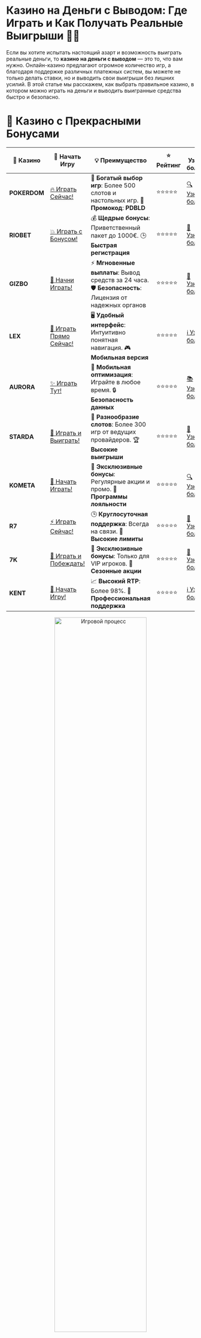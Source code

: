 # **Казино на Деньги с Выводом: Где Играть и Как Получать Реальные Выигрыши 💸🎰**

Если вы хотите испытать настоящий азарт и возможность выиграть реальные деньги, то **казино на деньги с выводом** — это то, что вам нужно. Онлайн-казино предлагают огромное количество игр, а благодаря поддержке различных платежных систем, вы можете не только делать ставки, но и выводить свои выигрыши без лишних усилий. В этой статье мы расскажем, как выбрать правильное казино, в котором можно играть на деньги и выводить выигранные средства быстро и безопасно.

# 🌟 Казино с Прекрасными Бонусами

| 🎲 **Казино** | 🔗 **Начать Игру** | 💡 **Преимущество** | ⭐ **Рейтинг** | 🔗 **Узнать больше** | 🆕 **Новая информация** |
|--------------|---------------------|---------------------|----------------|----------------------|-------------------------|
| **POKERDOM**  | [🔥 Играть Сейчас!](https://brandplay.link/4k77v2yx) | 🎉 **Богатый выбор игр**: Более 500 слотов и настольных игр. 🎁 **Промокод**: **PDBLD** | ⭐⭐⭐⭐⭐ | [🔍 Узнать больше](https://brandplay.link/4k77v2yx) | 🏆 **Победители турниров** получают эксклюзивные подарки! |
| **RIOBET**    | [💥 Играть с Бонусом!](https://brandplay.link/7xBLTPyj) | 💰 **Щедрые бонусы**: Приветственный пакет до 1000€. 🕒 **Быстрая регистрация** | ⭐⭐⭐⭐⭐ | [📖 Узнать больше](https://brandplay.link/7xBLTPyj) | 💬 **Поддержка 24/7** для комфортной игры в любое время! |
| **GIZBO**     | [🚀 Начни Играть!](https://brandplay.link/bprXw4YV) | ⚡ **Мгновенные выплаты**: Вывод средств за 24 часа. 🛡️ **Безопасность**: Лицензия от надежных органов | ⭐⭐⭐⭐⭐ | [📝 Узнать больше](https://brandplay.link/bprXw4YV) | 🔒 **SSL-шифрование** для максимальной безопасности данных игроков. |
| **LEX**       | [💎 Играть Прямо Сейчас!](https://brandplay.link/zW4hdDFV) | 🖥️ **Удобный интерфейс**: Интуитивно понятная навигация. 🎮 **Мобильная версия** | ⭐⭐⭐⭐⭐ | [ℹ️ Узнать больше](https://brandplay.link/zW4hdDFV) | 📱 **Поддержка всех мобильных устройств** для удобства игры в любом месте. |
| **AURORA**    | [✨ Играть Тут!](https://10trafic-stat2.com/click/668546556bcc6313411604bd/6766/13032/subaccount) | 📱 **Мобильная оптимизация**: Играйте в любое время. 🔒 **Безопасность данных** | ⭐⭐⭐⭐⭐ | [📚 Узнать больше](https://10trafic-stat2.com/click/668546556bcc6313411604bd/6766/13032/subaccount) | 🌍 **Международная лицензия** на деятельность в разных странах. |
| **STARDА**    | [🎉 Играть и Выиграть!](https://brandplay.link/fB7xwRFL) | 🎰 **Разнообразие слотов**: Более 300 игр от ведущих провайдеров. 🏆 **Высокие выигрыши** | ⭐⭐⭐⭐⭐ | [🔎 Узнать больше](https://brandplay.link/fB7xwRFL) | 🎉 **Ежемесячные турниры** с крупными призами! |
| **KOMETA**    | [🎁 Начать Играть!](https://brandplay.link/8ZymQJV8) | 🎁 **Эксклюзивные бонусы**: Регулярные акции и промо. 🔄 **Программы лояльности** | ⭐⭐⭐⭐⭐ | [🔍 Узнать больше](https://brandplay.link/8ZymQJV8) | 🌟 **Персонализированные предложения** для долгосрочных игроков. |
| **R7**        | [⚡ Играть Сейчас!](https://brandplay.link/bMd3Yjsw) | 🕒 **Круглосуточная поддержка**: Всегда на связи. 💸 **Высокие лимиты** | ⭐⭐⭐⭐⭐ | [📖 Узнать больше](https://brandplay.link/bMd3Yjsw) | 🎯 **Рейтинг игроков** для лучших участников. |
| **7K**        | [🎯 Играть и Побеждать!](https://brandplay.link/BvQyFShp) | 🌟 **Эксклюзивные бонусы**: Только для VIP игроков. 🎉 **Сезонные акции** | ⭐⭐⭐⭐⭐ | [📝 Узнать больше](https://brandplay.link/BvQyFShp) | 🥇 **Особые привилегии** для постоянных игроков. |
| **KENT**      | [🔑 Начать Игру!](https://brandplay.link/Fv2WP3js) | 📈 **Высокий RTP**: Более 98%. 💼 **Профессиональная поддержка** | ⭐⭐⭐⭐⭐ | [ℹ️ Узнать больше](https://brandplay.link/Fv2WP3js) | 💬 **Поддержка на нескольких языках** для удобства игроков. |

<div align="center"> <img src="https://i.pinimg.com/originals/1d/b3/25/1db325483acbe642c6d4e6fdd73a4988.gif" alt="Игровой процесс" width="70%"> </div>
---

# 🚀 Быстрые Выигрыши и Поддержка

| 🎲 **Казино** | 🔗 **Начать Игру** | 💡 **Преимущество** | ⭐ **Рейтинг** | 🔗 **Узнать больше** | 🆕 **Новая информация** |
|--------------|---------------------|---------------------|----------------|----------------------|-------------------------|
| **GAMA**      | [🎯 Играть Прямо Сейчас!](https://brandplay.link/j6NMKsDz) | 🔍 **Интуитивный интерфейс**: Легкость использования. 🏅 **Престижные турниры** | ⭐⭐⭐⭐☆ | [🔎 Узнать больше](https://brandplay.link/j6NMKsDz) | 🏆 **Турниры с большими призами** каждый месяц. |
| **ONION**     | [💥 Играть и Выигрывать!](https://brandplay.link/zBGRVpQ9) | 🤑 **Низкие ставки**: Идеально для начинающих. 🔄 **Быстрые выводы** | ⭐⭐⭐⭐☆ | [🔍 Узнать больше](https://brandplay.link/zBGRVpQ9) | 🎮 **Казино для новичков** с простыми правилами. |
| **ЧЕМПИОН**   | [🏅 Играть в Турнире!](https://temon-gter.cfd/go/lRq?p80412p304504pcc44t17455) | 🏅 **Лояльная программа**: Награды за активность. 🎁 **Ежемесячные бонусы** | ⭐⭐⭐⭐☆ | [📖 Узнать больше](https://temon-gter.cfd/go/lRq?p80412p304504pcc44t17455) | 🥇 **Турниры и лояльность** — каждый шаг вознаграждается. |
| **VAVADA**    | [🚀 Играть Без Ожидания!](https://vavadapartner.pro/?promo=ea5c9275-6854-4505-94fc-95ab18221945-linkb2) | 🚀 **Быстрая регистрация**: Начните играть мгновенно. 🔐 **Безопасные транзакции** | ⭐⭐⭐⭐☆ | [📝 Узнать больше](https://vavadapartner.pro/?promo=ea5c9275-6854-4505-94fc-95ab18221945-linkb2) | 🏆 **Программа для новых игроков** с бонусами за регистрацию. |
| **FRIENDS**   | [🎉 Играть и Развлекаться!](https://gofriends.mba/linkb2) | 🤝 **Социальные игры**: Играйте с друзьями. 🌐 **Мультиплатформенность** | ⭐⭐⭐⭐☆ | [ℹ️ Узнать больше](https://gofriends.mba/linkb2) | 🎮 **Играйте с друзьями** и зарабатывайте бонусы за совместные действия. |
| **1WIN**      | [⚡ Играть и Выигрывать!](https://brandplay.link/smXVpBbG) | 🏆 **Спортивные ставки**: Широкий выбор видов спорта. 💵 **Высокие коэффициенты** | ⭐⭐⭐⭐☆ | [📚 Узнать больше](https://brandplay.link/smXVpBbG) | ⚽ **Бонусы на спортивные ставки** для активных игроков. |
| **DRIP**      | [💥 Играть Сразу!](https://drp-ircp01.com/c07e6a3db) | 🌐 **Инновационные игры**: Новейшие игровые технологии. 🛡️ **Высокая безопасность** | ⭐⭐⭐⭐☆ | [🔎 Узнать больше](https://drp-ircp01.com/c07e6a3db) | 🔧 **Инновационные функции** для удобства игры. |
| **JOYCASINO** | [🎰 Играть И Побеждать!](https://rpc30.call2me.pro/?/ru/registration?apkpop=0&partner=p24970p3291217pc98f) | 🎁 **Приятные бонусы**: Ежедневные акции и подарки. 🕹️ **Разнообразие игр** | ⭐⭐⭐⭐☆ | [🔍 Узнать больше](https://rpc30.call2me.pro/?/ru/registration?apkpop=0&partner=p24970p3291217pc98f) | 🎉 **Щедрые фриспины** для новых игроков. |
| **PLAYFORTUNA** | [🔥 Играть С Бонусом!](https://fortunapromo.net/alt/playfortuna/registration?0dc4a9362a71feb7e3f165fb8e766f70) | 🎉 **Регулярные акции**: Бонусы, фриспины и многое другое. 🏅 **Турниры** | ⭐⭐⭐⭐☆ | [📚 Узнать больше](https://fortunapromo.net/alt/playfortuna/registration?0dc4a9362a71feb7e3f165fb8e766f70) | 🎯 **Выгодные предложения** на популярные игры. |
| **SYKAA**     | [💸 Играть Сейчас!](https://s-two-way.com/?source=linkb2&pid=30697) | 💸 **Доступные ставки**: Идеально для новичков. 🎁 **Щедрые бонусы** | ⭐⭐⭐⭐☆ | [🔍 Узнать больше](https://s-two-way.com/?source=linkb2&pid=30697) | 💥 **Акции с большими бонусами** для новичков и опытных игроков. |

<div align="center"> <img src="https://schaeffers-cdn.s3.amazonaws.com/images/default-source/schaeffers-cdn-images/default-images/sectors/bigstock-casino-gambling-concept-with-f-369012793.jpg?sfvrsn=493ad806_4" alt="Игровой процесс" width="70%"> </div>
---

# 💸 Казино с Привлекательными Программами Лояльности

| 🎲 **Казино** | 🔗 **Начать Игру** | 💡 **Преимущество** | ⭐ **Рейтинг** | 🔗 **Узнать больше** | 🆕 **Новая информация** |
|--------------|---------------------|---------------------|----------------|----------------------|-------------------------|
| **KOMETA**    | [🎯 Начни Играть!](https://brandplay.link/8ZymQJV8) | 🎁 **Эксклюзивные бонусы**: Регулярные акции и промо. 🔄 **Программы лояльности** | ⭐⭐⭐⭐⭐ | [🔍 Узнать больше](https://brandplay.link/8ZymQJV8) | 🌟 **Персонализированные предложения** для долгосрочных игроков. |
| **1Xslots**   | [🏅 Играть Прямо Сейчас!](https://brandplay.link/hSB1khtr) | 🎉 **Множество акций**: Еженедельные бонусы и турниры. 🛡️ **Безопасность** | ⭐⭐⭐⭐⭐ | [📚 Узнать больше](https://brandplay.link/hSB1khtr) | 🏅 **Награды за активность**: участники программы лояльности получают специальные привилегии. |
| **R7**        | [🚀 Играть Сейчас!](https://brandplay.link/bMd3Yjsw) | 🕒 **Круглосуточная поддержка**: Всегда на связи. 💸 **Высокие лимиты** | ⭐⭐⭐⭐⭐ | [📖 Узнать больше](https://brandplay.link/bMd3Yjsw) | 💬 **VIP-поддержка** для постоянных игроков с приоритетом. |

<div align="center"> <img src="https://i.pinimg.com/originals/1d/b3/25/1db325483acbe642c6d4e6fdd73a4988.gif" alt="Игровой процесс" width="70%"> </div>
---

## Что такое **казино на деньги с выводом**? 🎰💸

**Казино на деньги с выводом** — это онлайн-казино, которое позволяет игрокам делать ставки на реальные деньги и, при удаче, выводить свои выигрыши. Такие казино предлагают разнообразие игр, от классических слотов и настольных игр до живых казино с реальными дилерами. Чтобы вывести выигранные деньги, игроки могут использовать различные методы, такие как банковские карты, электронные кошельки, криптовалюты и другие платежные системы.

### Как работают **казино на деньги с выводом**? 🎮💰

1. **Регистрация** 📝💻
   Чтобы начать играть в казино на деньги, вам необходимо зарегистрироваться на платформе. После регистрации вам нужно пройти верификацию, чтобы подтвердить свою личность и обеспечить безопасность транзакций.

2. **Пополнение счета** 💳🔄
   После регистрации вы можете пополнить свой счет с помощью различных методов: банковские карты, электронные кошельки, мобильные платежи или криптовалюты. Убедитесь, что казино поддерживает удобный для вас способ пополнения.

3. **Игра на реальные деньги** 🎰💵
   В **казино на деньги с выводом** вы можете выбирать из множества игр, включая слоты, рулетку, покер и другие. Каждая игра имеет свои ставки, и вы можете выигрывать реальные деньги в зависимости от результата.

4. **Вывод выигрышей** 🏦💰
   Когда вы выигрываете, вы можете вывести свои деньги с помощью удобных для вас методов. Казино обычно предлагают различные способы вывода, включая банковские переводы, электронные кошельки и даже криптовалюту.

## Как выбрать **казино на деньги с выводом**? 🧐🎯

### 1. **Лицензия и безопасность** 🛡️🔐
Перед тем как выбрать казино, убедитесь, что оно имеет лицензию от надежного регулятора, такого как MGA, UKGC или Curacao. Лицензированные казино соблюдают строгие правила и обеспечивают безопасность ваших данных и транзакций.

### 2. **Методы пополнения и вывода** 💳🔄
Выбирайте казино, которое поддерживает удобные для вас методы пополнения и вывода средств. Большинство современных казино предлагают такие варианты, как банковские карты, электронные кошельки (например, Skrill, Neteller), криптовалюты и мобильные платежи.

### 3. **Скорость вывода** ⏱️💵
Скорость вывода выигрышей — важный фактор при выборе казино. Некоторые платформы обрабатывают заявки на вывод средств в течение нескольких часов, в то время как другие могут занять несколько дней. Обратите внимание на скорость вывода в казино, которое вы выбираете.

### 4. **Бонусы и акции** 🎁💥
Большинство онлайн-казино предлагают различные бонусы для новых игроков, такие как приветственные бонусы на первый депозит, фриспины и бездепозитные бонусы. Также могут проводиться регулярные акции и турниры, которые дают дополнительные возможности для выигрыша.

### 5. **Качество поддержки клиентов** 💬🛠️
Хорошая поддержка клиентов — это важный аспект, на который стоит обратить внимание. Казино, которое предоставляет круглосуточную поддержку через чат, электронную почту или телефон, имеет высокие шансы быть надежным.

## Лучшие **казино на деньги с выводом** 2024 года 🏆🎰

### 1. **Pokerdom** 🎲💥
**Pokerdom** — одно из самых популярных казино на деньги с выводом в России и СНГ. Платформа предлагает широкий выбор игр и быстрые транзакции. Казино поддерживает различные способы пополнения и вывода средств, включая банковские карты и электронные кошельки.

- **Бонусы**: Приветственные бонусы, фриспины.
- **Методы пополнения/вывода**: Банковские карты, Skrill, Neteller, Qiwi, криптовалюты.
- **Игры**: Слоты, покер, рулетка, блэкджек.

### 2. **Riobet** 💎⚡
**Riobet** — это лицензированное казино с моментальным выводом средств. Оно предлагает богатый выбор слотов и настольных игр, а также отличную систему бонусов и акций.

- **Бонусы**: Бонусы за депозит, бездепозитные бонусы, фриспины.
- **Методы пополнения/вывода**: Visa, MasterCard, Skrill, Qiwi, Яндекс.Деньги.
- **Игры**: Слоты, рулетка, покер, блэкджек.

### 3. **Gizbo** 🎰💸
**Gizbo** — еще одно онлайн-казино, которое предлагает быструю обработку запросов на вывод средств. Оно отличается разнообразием игр и привлекательными бонусами.

- **Бонусы**: Бонусы на депозит, фриспины.
- **Методы пополнения/вывода**: Банковские карты, Skrill, Neteller.
- **Игры**: Слоты, рулетка, покер.

### 4. **LEX** 🌟💰
**LEX** предлагает игрокам не только качественные игры, но и удобные методы пополнения и вывода средств. Казино имеет хорошую репутацию и множество положительных отзывов.

- **Бонусы**: Приветственный бонус, бонусы на депозит.
- **Методы пополнения/вывода**: Банковские карты, Skrill, криптовалюты.
- **Игры**: Слоты, рулетка, покер, живое казино.

### 5. **Starda** 🎰🔥
**Starda** — это казино с моментальными выплатами и разнообразием игр. Отличается высоким качеством поддержки и удобной системой вывода средств.

- **Бонусы**: 50% бонус на первый депозит, фриспины.
- **Методы пополнения/вывода**: Банковские карты, Skrill, криптовалюты.
- **Игры**: Слоты, рулетка, покер.

## Преимущества **казино на деньги с выводом** 💎💥

### 1. **Реальные выигрыши** 💰🎉
Главное преимущество — это возможность выиграть настоящие деньги. Вы можете получить реальные выплаты за свои выигрыши, если удача будет на вашей стороне.

### 2. **Широкий выбор игр** 🎮🃏
Онлайн-казино предлагают огромное разнообразие игр — от классических слотов и рулеток до современных игр с живыми дилерами и прогрессивными джекпотами.

### 3. **Быстрые и безопасные транзакции** 🔒⚡
Пополнение счета и вывод средств происходят быстро и безопасно. Лицензированные казино обеспечивают надежную защиту данных и ваши транзакции.

### 4. **Доступность бонусов и акций** 🎁💎
Большинство казино предлагают бонусы, фриспины и акции, что дает дополнительные шансы на выигрыш и делает игру более интересной.

## Заключение 🎰💸

**Казино на деньги с выводом** — это отличная возможность не только насладиться азартными играми, но и получить реальные выигрыши. Выбирайте надежные казино с хорошей репутацией, удобными методами пополнения и вывода, а также быстрыми выплатами. Удачи в играх и больших выигрышей! 🍀💰

---
*Играйте ответственно. Казино предназначены для лиц старше 18 лет. Помните о рисках, связанных с азартными играми, и играйте с умом.* 
